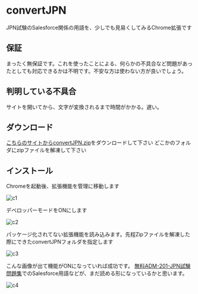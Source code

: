 # convertJPN
JPN試験のSalesforce関係の用語を、少しでも見易くしてみるChrome拡張です

## 保証
まったく無保証です。これを使ったことによる、何らかの不具合など問題があったとしても対応できるかは不明です。不安な方は使わない方が良いでしょう。

## 判明している不具合
サイトを開いてから、文字が変換されるまで時間がかかる。遅い。

## ダウンロード
[こちらのサイトからconvertJPN.zip](https://github.com/hkj/convertJPN/releases/tag/v1.0)をダウンロードして下さい
どこかのフォルダにzipファイルを解凍して下さい

## インストール
Chromeを起動後、拡張機能を管理に移動します

![c1](https://github.com/hkj/convertJPN/assets/315029/3f2fa83b-edcf-48ce-8d26-5732018e0dfc)

デベロッパーモードをONにします

![c2](https://github.com/hkj/convertJPN/assets/315029/fd3ce6d5-24f6-4e96-b0af-994729f5845c)

パッケージ化されてない拡張機能を読み込みます。先程Zipファイルを解凍した際にできたconvertJPNフォルダを指定します

![c3](https://github.com/hkj/convertJPN/assets/315029/2fb850bf-21af-4174-86da-43295fecfadc)

こんな画像が出て機能がONになっていれば成功です。
[無料ADM-201-JPN試験問題集](https://www.jpnshiken.com/exam/ADM-201-JPN-salesforce-certified-administrator-adm-201%E6%97%A5%E6%9C%AC%E8%AA%9E%E7%89%88-8818.html)でのSalesforce用語などが、まだ読める形になっているかと思います。

![c4](https://github.com/hkj/convertJPN/assets/315029/0d5612d0-bee5-45bd-a52f-167b4d73c826)
